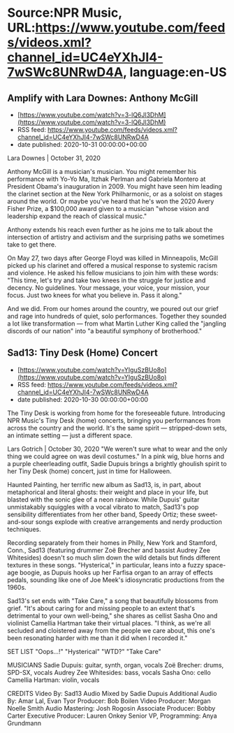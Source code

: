 # Source:NPR Music, URL:https://www.youtube.com/feeds/videos.xml?channel_id=UC4eYXhJI4-7wSWc8UNRwD4A, language:en-US

## Amplify with Lara Downes: Anthony McGill
 - [https://www.youtube.com/watch?v=3-lQ6Jl3DhM](https://www.youtube.com/watch?v=3-lQ6Jl3DhM)
 - RSS feed: https://www.youtube.com/feeds/videos.xml?channel_id=UC4eYXhJI4-7wSWc8UNRwD4A
 - date published: 2020-10-31 00:00:00+00:00

Lara Downes | October 31, 2020

Anthony McGill is a musician's musician. You might remember his performance with Yo-Yo Ma, Itzhak Perlman and Gabriela Montero at President Obama's inauguration in 2009. You might have seen him leading the clarinet section at the New York Philharmonic, or as a soloist on stages around the world. Or maybe you've heard that he's won the 2020 Avery Fisher Prize, a $100,000 award given to a musician "whose vision and leadership expand the reach of classical music."

Anthony extends his reach even further as he joins me to talk about the intersection of artistry and activism and the surprising paths we sometimes take to get there.

On May 27, two days after George Floyd was killed in Minneapolis, McGill picked up his clarinet and offered a musical response to systemic racism and violence. He asked his fellow musicians to join him with these words: "This time, let's try and take two knees in the struggle for justice and decency. No guidelines. Your message, your voice, your mission, your focus. Just two knees for what you believe in. Pass it along."

And we did. From our homes around the country, we poured out our grief and rage into hundreds of quiet, solo performances. Together they sounded a lot like transformation — from what Martin Luther King called the "jangling discords of our nation" into "a beautiful symphony of brotherhood."

## Sad13: Tiny Desk (Home) Concert
 - [https://www.youtube.com/watch?v=YIguSzBUo8o](https://www.youtube.com/watch?v=YIguSzBUo8o)
 - RSS feed: https://www.youtube.com/feeds/videos.xml?channel_id=UC4eYXhJI4-7wSWc8UNRwD4A
 - date published: 2020-10-30 00:00:00+00:00

The Tiny Desk is working from home for the foreseeable future. Introducing NPR Music's Tiny Desk (home) concerts, bringing you performances from across the country and the world. It's the same spirit — stripped-down sets, an intimate setting — just a different space.

Lars Gotrich | October 30, 2020
"We weren't sure what to wear and the only thing we could agree on was devil costumes." In a pink wig, blue horns and a purple cheerleading outfit, Sadie Dupuis brings a brightly ghoulish spirit to her Tiny Desk (home) concert, just in time for Halloween. 


Haunted Painting, her terrific new album as Sad13, is, in part, about metaphorical and literal ghosts: their weight and place in your life, but blasted with the sonic glee of a neon rainbow. While Dupuis' guitar unmistakably squiggles with a vocal vibrato to match, Sad13's pop sensibility differentiates from her other band, Speedy Ortiz; these sweet-and-sour songs explode with creative arrangements and nerdy production techniques.


Recording separately from their homes in Philly, New York and Stamford, Conn., Sad13 (featuring drummer Zoë Brecher and bassist Audrey Zee Whitesides) doesn't so much slim down the wild details but finds different textures in these songs. "Hysterical," in particular, leans into a fuzzy space-age boogie, as Dupuis hooks up her Farfisa organ to an array of effects pedals, sounding like one of Joe Meek's idiosyncratic productions from the 1960s. 


Sad13's set ends with "Take Care," a song that beautifully blossoms from grief. "It's about caring for and missing people to an extent that's detrimental to your own well-being," she shares as cellist Sasha Ono and violinist Camellia Hartman take their virtual places. "I think, as we're all secluded and cloistered away from the people we care about, this one's been resonating harder with me than it did when I recorded it."


SET LIST
"Oops...!"
"Hysterical"
"WTD?"
"Take Care"

MUSICIANS
Sadie Dupuis: guitar, synth, organ, vocals
Zoë Brecher: drums, SPD-SX, vocals
Audrey Zee Whitesides: bass, vocals
Sasha Ono: cello
Camellia Hartman: violin, vocals

CREDITS
Video By: Sad13
Audio Mixed by Sadie Dupuis
Additional Audio By: Amar Lal, Evan Tyor
Producer: Bob Boilen
Video Producer: Morgan Noelle Smith
Audio Mastering: Josh Rogosin
Associate Producer: Bobby Carter
Executive Producer: Lauren Onkey
Senior VP, Programming: Anya Grundmann

